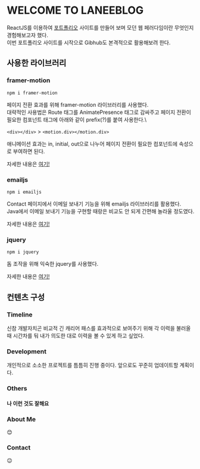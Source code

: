 # WELCOME TO LANEEBLOG

ReactJS를 이용하여 [포트폴리오](https://laneeblog.github.io/my-portfolio/) 사이트를 만들어 보며 모던 웹 페러다임이란 무엇인지 경험해보고자 했다.\
이번 포트폴리오 사이트를 시작으로 Gibhub도 본격적으로 활용해보려 한다.


## 사용한 라이브러리


### framer-motion

`npm i framer-motion`

페이지 전환 효과를 위해 framer-motion 라이브러리를 사용했다.\
대략적인 사용법은 Route 태그를 AnimatePresence 태그로 감싸주고 페이지 전환이 필요한 컴포넌트 태그에 아래와 같이 prefix(?)를 붙여 사용한다.\

`<div></div>` > `<motion.div></motion.div>`

애니메이션 효과는 in, initial, out으로 나누어 페이지 전환이 필요한 컴포넌트에 속성으로 부여하면 된다.

자세한 내용은 [여기!](https://www.npmjs.com/package/framer-motion)


### emailjs

`npm i emailjs`

Contact 페이지에서 이메일 보내기 기능을 위해 emailjs 라이브러리를 활용했다.\
Java에서 이메일 보내기 기능을 구현할 때랑은 비교도 안 되게 간편해 놀라울 정도였다.

자세한 내용은 [여기!](https://www.npmjs.com/package/emailjs)


### jquery

`npm i jquery`

돔 조작을 위해 익숙한 jquery를 사용했다.

자세한 내용은 [여기!](https://www.npmjs.com/package/jquery)


## 컨텐츠 구성

### Timeline

신참 개발자치곤 비교적 긴 캐리어 패스를 효과적으로 보여주기 위해 각 이력을 불러올 때 시간차를 둬 내가 의도한 대로 이력을 볼 수 있게 하고 싶었다.

### Development

개인적으로 소소한 프로젝트를 틈틈히 진행 중이다. 앞으로도 꾸준히 업데이트할 계획이다.

### Others

#### 나 이런 것도 잘해요

### About Me

😊

### Contact

😉